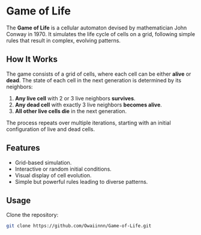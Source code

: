 # Game of Life

The **Game of Life** is a cellular automaton devised by mathematician John Conway in 1970. It simulates the life cycle of cells on a grid, following simple rules that result in complex, evolving patterns.

## How It Works

The game consists of a grid of cells, where each cell can be either **alive** or **dead**. The state of each cell in the next generation is determined by its neighbors:

1. **Any live cell** with 2 or 3 live neighbors **survives**.
2. **Any dead cell** with exactly 3 live neighbors **becomes alive**.
3. **All other live cells die** in the next generation.

The process repeats over multiple iterations, starting with an initial configuration of live and dead cells.

## Features

- Grid-based simulation.
- Interactive or random initial conditions.
- Visual display of cell evolution.
- Simple but powerful rules leading to diverse patterns.

## Usage

Clone the repository:

```bash
git clone https://github.com/Owaiinnn/Game-of-Life.git
